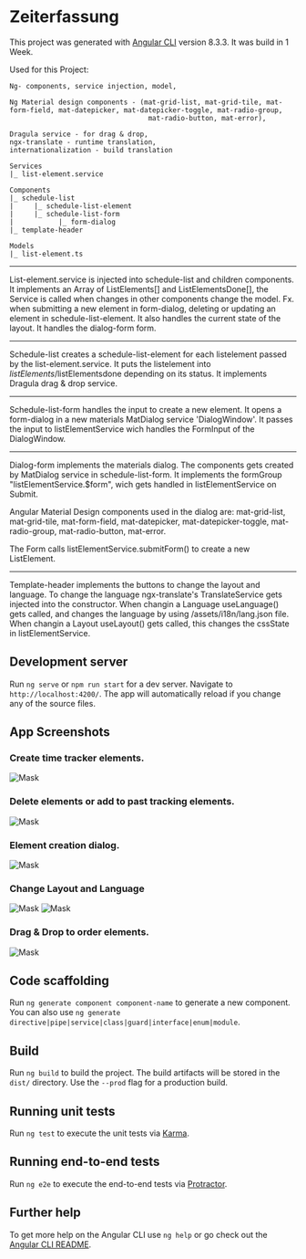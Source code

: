 # Zeiterfassung

This project was generated with [Angular CLI](https://github.com/angular/angular-cli) version 8.3.3.
It was build in 1 Week.

Used for this Project:
```
Ng- components, service injection, model,
```

```
Ng Material design components - (mat-grid-list, mat-grid-tile, mat-form-field, mat-datepicker, mat-datepicker-toggle, mat-radio-group,
                                  mat-radio-button, mat-error),
```

```
Dragula service - for drag & drop,
ngx-translate - runtime translation, 
internationalization - build translation
```

```
Services
|_ list-element.service

Components
|_ schedule-list
|     |_ schedule-list-element
|     |_ schedule-list-form
|           |_ form-dialog
|_ template-header

Models
|_ list-element.ts
```

___________
List-element.service is injected into schedule-list and children components. 
It implements an Array of ListElements[] and ListElementsDone[], the Service is called when changes in other components change the model. Fx. when submitting a new element in form-dialog, deleting or updating an element in schedule-list-element.
It also handles the current state of the layout.
It handles the dialog-form form.

___________
Schedule-list creates a schedule-list-element for each listelement passed by the list-element.service.
It puts the listelement into $listElements/$listElementsdone depending on its status.
It implements Dragula drag & drop service.

___________
Schedule-list-form handles the input to create a new element. It opens a form-dialog in a new materials MatDialog service 'DialogWindow'.
It passes the input to listElementService wich handles the FormInput of the DialogWindow.

___________
Dialog-form implements the materials dialog. The components gets created by MatDialog service in schedule-list-form.
It implements the formGroup "listElementService.$form", wich gets handled in listElementService on Submit.

Angular Material Design components used in the dialog are: 
mat-grid-list, mat-grid-tile, mat-form-field, 
mat-datepicker, mat-datepicker-toggle, mat-radio-group,
mat-radio-button, mat-error.  

The Form calls listElementService.submitForm() to create a new ListElement. 

___________
Template-header implements the buttons to change the layout and language. 
To change the language ngx-translate's TranslateService gets injected into the constructor.
When changin a Language useLanguage() gets called, and changes the language by using /assets/i18n/lang.json file.
When changin a Layout useLayout() gets called, this changes the cssState in listElementService.


## Development server

Run `ng serve` or `npm run start` for a dev server. Navigate to `http://localhost:4200/`. The app will automatically reload if you change any of the source files.


## App Screenshots

### Create time tracker elements.
![Mask](../master/git-readme/Screen01.png)

### Delete elements or add to past tracking elements.
![Mask](../master/git-readme/Screen02.png)

### Element creation dialog.
![Mask](../master/git-readme/Screen03.png)

### Change Layout and Language
![Mask](../master/git-readme/Screen04.png)
![Mask](../master/git-readme/Screen05.png)

### Drag & Drop to order elements.
![Mask](../master/git-readme/Screen06.png)


## Code scaffolding

Run `ng generate component component-name` to generate a new component. You can also use `ng generate directive|pipe|service|class|guard|interface|enum|module`.

## Build

Run `ng build` to build the project. The build artifacts will be stored in the `dist/` directory. Use the `--prod` flag for a production build.

## Running unit tests

Run `ng test` to execute the unit tests via [Karma](https://karma-runner.github.io).

## Running end-to-end tests

Run `ng e2e` to execute the end-to-end tests via [Protractor](http://www.protractortest.org/).

## Further help

To get more help on the Angular CLI use `ng help` or go check out the [Angular CLI README](https://github.com/angular/angular-cli/blob/master/README.md).


